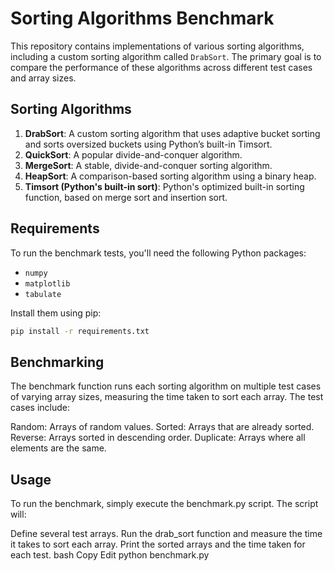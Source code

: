 # Sorting Algorithms Benchmark

This repository contains implementations of various sorting algorithms, including a custom sorting algorithm called `DrabSort`. The primary goal is to compare the performance of these algorithms across different test cases and array sizes.

## Sorting Algorithms

1. **DrabSort**: A custom sorting algorithm that uses adaptive bucket sorting and sorts oversized buckets using Python’s built-in Timsort.
2. **QuickSort**: A popular divide-and-conquer algorithm.
3. **MergeSort**: A stable, divide-and-conquer sorting algorithm.
4. **HeapSort**: A comparison-based sorting algorithm using a binary heap.
5. **Timsort (Python's built-in sort)**: Python's optimized built-in sorting function, based on merge sort and insertion sort.

## Requirements

To run the benchmark tests, you'll need the following Python packages:

- `numpy`
- `matplotlib`
- `tabulate`

Install them using pip:

```bash
pip install -r requirements.txt

```

## Benchmarking

The benchmark function runs each sorting algorithm on multiple test cases of varying array sizes, measuring the time taken to sort each array. The test cases include:

Random: Arrays of random values.
Sorted: Arrays that are already sorted.
Reverse: Arrays sorted in descending order.
Duplicate: Arrays where all elements are the same.

## Usage

To run the benchmark, simply execute the benchmark.py script. The script will:

Define several test arrays.
Run the drab_sort function and measure the time it takes to sort each array.
Print the sorted arrays and the time taken for each test.
bash
Copy
Edit
python benchmark.py
